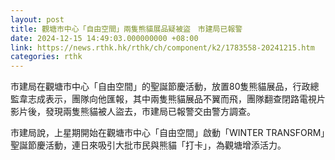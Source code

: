 ```yaml
---
layout: post
title: 觀塘市中心「自由空間」兩隻熊貓展品疑被盜　市建局已報警
date: 2024-12-15 14:49:03.000000000 +08:00
link: https://news.rthk.hk/rthk/ch/component/k2/1783558-20241215.htm
categories: rthk
---
```


市建局在觀塘市中心「自由空間」的聖誕節慶活動，放置80隻熊貓展品，行政總監韋志成表示，團隊向他匯報，其中兩隻熊貓展品不翼而飛，團隊翻查閉路電視片影片後，發現兩隻熊貓被人盜去，市建局已報警交由警方調查。

市建局說，上星期開始在觀塘市中心「自由空間」啟動「WINTER TRANSFORM」聖誕節慶活動，連日來吸引大批市民與熊貓「打卡」，為觀塘增添活力。
